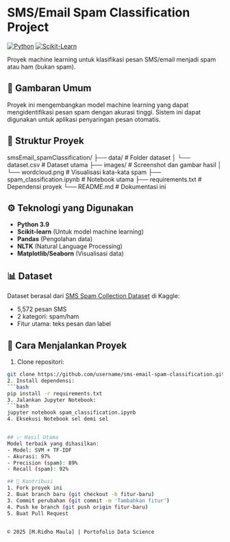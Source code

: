 # SMS/Email Spam Classification Project

[![Python](https://img.shields.io/badge/Python-3.9%2B-blue)](https://python.org)
[![Scikit-Learn](https://img.shields.io/badge/Scikit--Learn-1.2.2-orange)](https://scikit-learn.org)

Proyek machine learning untuk klasifikasi pesan SMS/email menjadi spam atau ham (bukan spam).

## 📌 Gambaran Umum
Proyek ini mengembangkan model machine learning yang dapat mengidentifikasi pesan spam dengan akurasi tinggi. Sistem ini dapat digunakan untuk aplikasi penyaringan pesan otomatis.

## 📂 Struktur Proyek
smsEmail_spamClassification/
├── data/ # Folder dataset
│ └── dataset.csv # Dataset utama
├── images/ # Screenshot dan gambar hasil
│ └── wordcloud.png # Visualisasi kata-kata spam
├── spam_classification.ipynb # Notebook utama
├── requirements.txt # Dependensi proyek
└── README.md # Dokumentasi ini


## ⚙️ Teknologi yang Digunakan
- **Python 3.9**
- **Scikit-learn** (Untuk model machine learning)
- **Pandas** (Pengolahan data)
- **NLTK** (Natural Language Processing)
- **Matplotlib/Seaborn** (Visualisasi data)

## 📊 Dataset
Dataset berasal dari [SMS Spam Collection Dataset](https://www.kaggle.com/datasets/uciml/sms-spam-collection-dataset) di Kaggle:
- 5,572 pesan SMS
- 2 kategori: spam/ham
- Fitur utama: teks pesan dan label

## 🚀 Cara Menjalankan Proyek
1. Clone repositori:
```bash
git clone https://github.com/username/sms-email-spam-classification.git
2. Install dependensi:
```bash
pip install -r requirements.txt
3. Jalankan Jupyter Notebook:
```bash
jupyter notebook spam_classification.ipynb
4. Eksekusi Notebook sel demi sel


## 📈 Hasil Utama
Model terbaik yang dihasilkan:
- Model: SVM + TF-IDF
- Akurasi: 97%
- Precision (spam): 89%
- Recall (spam): 92%

## 🤝 Kontribusi
1. Fork proyek ini
2. Buat branch baru (git checkout -b fitur-baru)
3. Commit perubahan (git commit -m 'Tambahkan fitur')
4. Push ke branch (git push origin fitur-baru)
5. Buat Pull Request


© 2025 [M.Ridho Maula] | Portofolio Data Science

